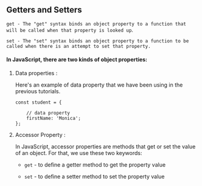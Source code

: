 ## Getters and Setters

`get - The "get" syntax binds an object property to a function that will be called when that property is looked up`.

`set - The "set" syntax binds an object property to a function to be called when there is an attempt to set that property.`

#### In JavaScript, there are two kinds of object properties:

1) Data properties : 

    Here's an example of data property that we have been using in the previous tutorials.

    ```
    const student = {

        // data property
        firstName: 'Monica';
    };
    ```

2) Accessor Property : 

    In JavaScript, accessor properties are methods that get or set the value of an object. For that, we use these two keywords:

    - `get` - to define a getter method to get the property value

    - `set` - to define a setter method to set the property value